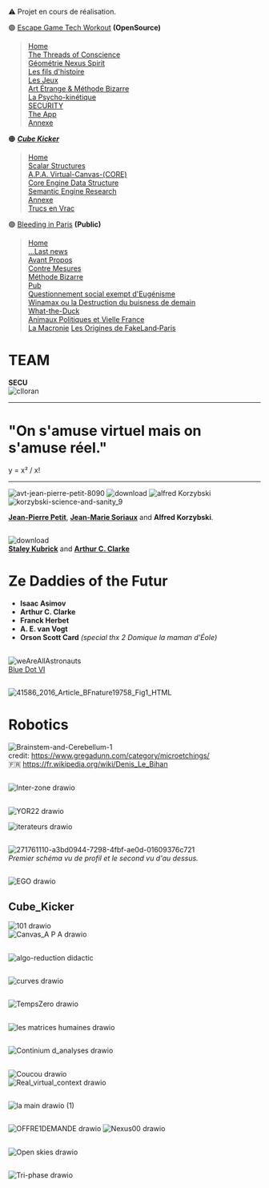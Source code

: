 ⚠️ Projet en cours de réalisation.  

🟢 [Escape Game Tech Workout](https://github.com/LordGrrr/Escape-Game-tech-workout) **(OpenSource)**
> [Home](https://github.com/LordGrrr/Escape-Game-tech-workout/wiki)  
> [The Threads of Conscience](https://github.com/LordGrrr/Escape-Game-tech-workout/wiki/I.-The-Threads-of-Conscience)  
> [Géométrie Nexus Spirit](https://github.com/LordGrrr/Escape-Game-tech-workout/wiki/II.-G%C3%A9om%C3%A9trie--Nexus-Spirit)    
> [Les fils d'histoire](https://github.com/LordGrrr/Escape-Game-tech-workout/wiki/III.-Les-fils-d'histoire)  
> [Les Jeux](https://github.com/LordGrrr/Escape-Game-tech-workout/wiki/IV.-Les-Jeux)  
> [Art Étrange &amp; Méthode Bizarre](https://github.com/LordGrrr/Escape-Game-tech-workout/wiki/V.-Art-%C3%89trange-&amp;-M%C3%A9thode-Bizarre)  
> [La Psycho-kinétique](https://github.com/LordGrrr/Escape-Game-tech-workout/wiki/VI.-La-Psycho%E2%80%90kin%C3%A9tique)  
> [SECURITY](https://github.com/LordGrrr/Escape-Game-tech-workout/wiki/%C2%B7SECURITY)  
> [The App](https://github.com/LordGrrr/Escape-Game-tech-workout/wiki/%C2%B7The-App)   
> [Annexe](https://github.com/LordGrrr/Escape-Game-tech-workout/wiki/%E2%96%A0-Annexe)  
 
🟠 [***Cube Kicker***](https://github.com/LordGrrr/Cube-Kicker)  
> [Home](https://github.com/LordGrrr/Cube-Kicker/wiki)  
> [Scalar Structures](https://github.com/LordGrrr/Cube-Kicker/wiki/II.-Scalar-Structures)  
> [A.P.A. Virtual-Canvas-(CORE)](https://github.com/LordGrrr/Cube-Kicker/wiki/III.-A.P.A.-Virtual-Canvas-(CORE))  
> [Core Engine Data Structure](https://github.com/LordGrrr/Cube-Kicker/wiki/IV.-Core-Engine-Data-Structure)  
> [Semantic Engine Research](https://github.com/LordGrrr/Cube-Kicker/wiki/V.-Semantic-Engine-Research)  
> [Annexe](https://github.com/LordGrrr/Cube-Kicker/wiki/%C2%ABAnnexe%C2%BB)  
> [Trucs en Vrac](https://github.com/LordGrrr/Cube-Kicker/wiki/%C2%ABTrucs-en-Vrac%C2%BB)

🟢 [Bleeding in Paris](https://github.com/LordGrrr/Bleeding_in_Paris)  **(Public)**
> [Home](https://github.com/LordGrrr/Bleeding_in_Paris/wiki)  
> [...Last news](https://github.com/LordGrrr/Bleeding_in_Paris/wiki/...Last-news)  
> [Avant Propos](https://github.com/LordGrrr/Bleeding_in_Paris/wiki/II.-Avant-Propos)  
> [Contre Mesures](https://github.com/LordGrrr/Bleeding_in_Paris/wiki/III.-Contre-Mesures)  
> [Méthode Bizarre](https://github.com/LordGrrr/Bleeding_in_Paris/wiki/IV.-M%C3%A9thode-Bizarre)  
> [Pub](https://github.com/LordGrrr/Bleeding_in_Paris/wiki/Pub)  
> [Questionnement social exempt d'Eugénisme](https://github.com/LordGrrr/Bleeding_in_Paris/wiki/V.-Questionnement-social-exempt-d'Eug%C3%A9nisme)  
> [Winamax ou la Destruction du buisness de demain](https://github.com/LordGrrr/Bleeding_in_Paris/wiki/VI.-Winamax-ou-la-Destruction-du-buisness-de-demain)  
> [What-the-Duck](https://github.com/LordGrrr/Bleeding_in_Paris/wiki/VII.-What-the-Duck)  
> [Animaux Politiques et Vielle France](https://github.com/LordGrrr/Bleeding_in_Paris/wiki/%C2%B7Animaux-Politiques-et-Vielle-France)  
> [La Macronie](https://github.com/LordGrrr/Bleeding_in_Paris/wiki/%C2%B7La-Macronie)
> [Les Origines de FakeLand‐Paris](https://github.com/LordGrrr/Bleeding_in_Paris/wiki/%C2%B7Les-Origines-de-FakeLand%E2%80%90Paris)  

# TEAM
**SECU**  
![cIloran](https://github.com/LordGrrr/LordGrrr/assets/134517577/f9bb4666-e515-406c-9a8a-5c4dfb14c367)    
***  
# "On s'amuse virtuel mais on s'amuse réel."
y = x² / x! 
*** 

  
![avt-jean-pierre-petit-8090](https://github.com/LordGrrr/LordGrrr/assets/134517577/925d2cc0-31ee-43f0-8a35-e0a72b65a88a)
![download](https://github.com/LordGrrr/LordGrrr/assets/134517577/49341316-8175-448b-bfb0-5a40cc38ddeb)
![alfred Korzybski](https://github.com/LordGrrr/LordGrrr/assets/134517577/4b37aab6-7a69-43ef-93ad-2eb65e7e5670)![korzybski-science-and-sanity_9](https://github.com/LordGrrr/LordGrrr/assets/134517577/7923818c-ae1b-4e1a-b123-6430ce44a8be)  


[**Jean-Pierre Petit**](https://www.jp-petit.org/NUCLEAIRE/ITER/ITER_fusion_non_controlee/Chronique_faillite_annoncee_long.pdf), [**Jean-Marie Soriaux**](https://fr.wikipedia.org/wiki/G%C3%A9om%C3%A9trie_symplectique) and **Alfred Korzybski**.  

##
![download](https://github.com/LordGrrr/LordGrrr/assets/134517577/beaaccb8-cab4-4eb4-b3ea-9822260aca5b)  
[**Staley Kubrick**](https://en.wikipedia.org/wiki/Stanley_Kubrick)  and  [**Arthur C. Clarke**](https://en.wikipedia.org/wiki/Arthur_C._Clarke)  

# Ze Daddies of the Futur
* **Isaac Asimov**
* **Arthur C. Clarke**
* **Franck Herbet**
* **A. E. van Vogt**
* **Orson Scott Card** _(special thx 2 Domique la maman d'Éole)_
##
![weAreAllAstronauts](https://github.com/LordGrrr/LordGrrr/assets/134517577/47bb8334-4c52-48d8-a89b-72871bfbb1dd)  
[Blue Dot VI](https://youtu.be/u1Bh25ftq90?feature=shared)  

##
![41586_2016_Article_BFnature19758_Fig1_HTML](https://github.com/LordGrrr/LordGrrr/assets/134517577/ad71f8f5-c1c2-4527-bde6-b96eb66b0bca)  

# Robotics
![Brainstem-and-Cerebellum-1](https://github.com/LordGrrr/LordGrrr/assets/134517577/b3097419-635b-4a1a-877a-b432bd73f255)  
credit: https://www.gregadunn.com/category/microetchings/  
🇫🇷 https://fr.wikipedia.org/wiki/Denis_Le_Bihan

##
![Inter-zone drawio](https://github.com/LordGrrr/LordGrrr/assets/134517577/e74209a2-c1e9-42d4-8f4a-554baba41ea1)


##
![YOR22 drawio](https://github.com/LordGrrr/LordGrrr/assets/134517577/d4b73815-66b4-4721-8b6e-7b4b1ee7b5d4)  
  
![iterateurs drawio](https://github.com/LordGrrr/LordGrrr/assets/134517577/cffb7af3-94b1-4511-b956-b1c3ce8ab5b5)

##
![271761110-a3bd0944-7298-4fbf-ae0d-01609376c721](https://github.com/LordGrrr/LordGrrr/assets/134517577/cb35fc25-5a55-4559-98db-443d0d757aa3)  
_Premier schéma vu de profil et le second vu d'au dessus._

##

![EGO drawio](https://github.com/LordGrrr/LordGrrr/assets/134517577/7ff53e8a-def2-4678-94ea-0d0cd9d6698c)


## Cube_Kicker
![101 drawio](https://github.com/user-attachments/assets/4247ad38-b436-41e8-b1d9-7093e32a0a9d)  
![Canvas_A P A drawio](https://github.com/LordGrrr/LordGrrr/assets/134517577/c3ff7d72-445a-4efd-8669-beff1e154826)  

##
![algo-reduction didactic](https://github.com/LordGrrr/LordGrrr/assets/134517577/9c4fd0cb-e21a-4add-8d4c-8cc3cb6e0966)

##
![curves drawio](https://github.com/LordGrrr/LordGrrr/assets/134517577/aa9191f7-f5bd-42b4-85a5-f15c30be9c79)
##
![TempsZero drawio](https://github.com/LordGrrr/LordGrrr/assets/134517577/32c05ec6-b8dc-47b8-b0ca-9a861fbff3fc)

##
![les matrices humaines drawio](https://github.com/LordGrrr/LordGrrr/assets/134517577/9d156b10-48cb-404b-a37a-a574a866f8c0)

##
![Continium d_analyses drawio](https://github.com/LordGrrr/LordGrrr/assets/134517577/0ec298a1-b27e-46ee-aec0-b58c1fa31b1e)  

##
![Coucou drawio](https://github.com/LordGrrr/LordGrrr/assets/134517577/0bd2bb19-2480-4579-887e-a364ba15a4a6)  
![Real_virtual_context drawio](https://github.com/LordGrrr/LordGrrr/assets/134517577/a4933bb9-397f-4737-a841-7e76d7eb5b00)


##
![la main drawio (1)](https://github.com/LordGrrr/LordGrrr/assets/134517577/8fa5a05f-d4ee-480a-b06c-f4af105f8acb)

##
![OFFRE1DEMANDE drawio](https://github.com/LordGrrr/LordGrrr/assets/134517577/62b55219-a0f9-4b17-9a09-c8dddfb83dfe)
![Nexus00 drawio](https://github.com/LordGrrr/LordGrrr/assets/134517577/5bcd463d-3782-4654-9bdc-38bc99129d8a)

##
![Open skies drawio](https://github.com/LordGrrr/LordGrrr/assets/134517577/aba9427f-3cf6-443a-9b58-09dd8448309e)

##
![Tri-phase drawio](https://github.com/LordGrrr/LordGrrr/assets/134517577/f92c7ade-2c2a-4193-af9f-67c0c5c14060)


